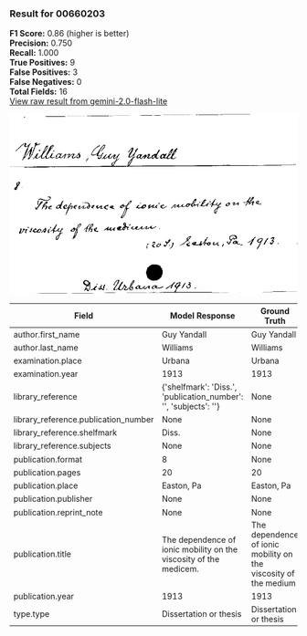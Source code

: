 ### Result for 00660203
**F1 Score:** 0.86 (higher is better)<br>**Precision:** 0.750<br>**Recall:** 1.000<br>**True Positives:** 9<br>**False Positives:** 3<br>**False Negatives:** 0<br>**Total Fields:** 16<br>[View raw result from gemini-2.0-flash-lite](https://github.com/RISE-UNIBAS/humanities_data_benchmark/blob/main/results/2025-09-02/T0152/request_T0152_00660203.json)

<img src="https://github.com/RISE-UNIBAS/humanities_data_benchmark/blob/main/benchmarks/zettelkatalog/images/00660203.jpg?raw=true" alt="00660203" width="600px">

| Field | Model Response | Ground Truth | Fuzzy Score | Match |
|-------|----------------|--------------|-------------|-------|
| author.first_name | Guy Yandall | Guy Yandall | 1.000 | ✅ |
| author.last_name | Williams | Williams | 1.000 | ✅ |
| examination.place | Urbana | Urbana | 1.000 | ✅ |
| examination.year | 1913 | 1913 | 1.000 | ✅ |
| library_reference | {'shelfmark': 'Diss.', 'publication_number': '', 'subjects': ''} | None | 0.000 | ❌ |
| library_reference.publication_number | None | None | 1.000 | ✅ |
| library_reference.shelfmark | Diss. | None | 0.000 | ❌ |
| library_reference.subjects | None | None | 1.000 | ✅ |
| publication.format | 8 | None | 0.000 | ❌ |
| publication.pages | 20 | 20 | 1.000 | ✅ |
| publication.place | Easton, Pa | Easton, Pa | 1.000 | ✅ |
| publication.publisher | None | None | 1.000 | ✅ |
| publication.reprint_note | None | None | 1.000 | ✅ |
| publication.title | The dependence of ionic mobility on the viscosity of the medicem. | The dependence of ionic mobility on the viscosity of the medium | 0.969 | ✅ |
| publication.year | 1913 | 1913 | 1.000 | ✅ |
| type.type | Dissertation or thesis | Dissertation or thesis | 1.000 | ✅ |
